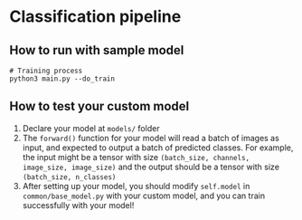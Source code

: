 # Classification pipeline

## How to run with sample model
```
# Training process
python3 main.py --do_train
```

## How to test your custom model
1. Declare your model at `models/` folder
2. The `forward()` function for your model will read a batch of images as input, and expected to output a batch of predicted classes. For example, the input might be a tensor with size `(batch_size, channels, image_size, image_size)` and the output should be a tensor with size `(batch_size, n_classes)`
3. After setting up your model, you should modify `self.model` in `common/base_model.py` with your custom model, and you can train successfully with your model!
